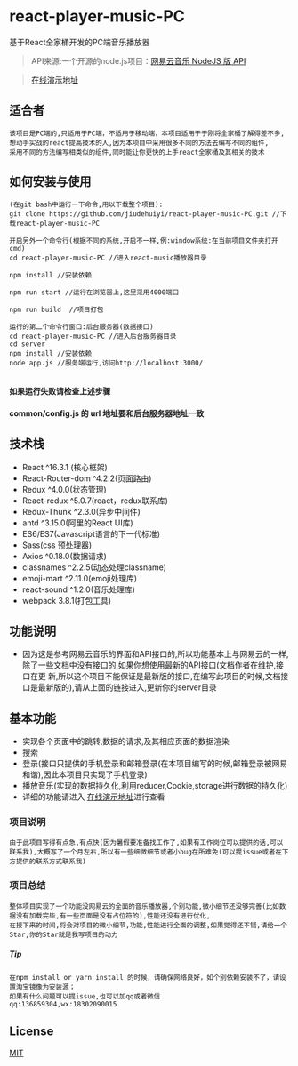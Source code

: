 # react-player-music-PC
基于React全家桶开发的PC端音乐播放器
>API来源:一个开源的node.js项目：[网易云音乐 NodeJS 版 API](https://binaryify.github.io/NeteaseCloudMusicApi)

> [在线演示地址](http://119.23.17.221:4000/)

## 适合者
```
该项目是PC端的,只适用于PC端，不适用于移动端，本项目适用于于刚将全家桶了解得差不多,想动手实战的react提高技术的人,因为本项目中采用很多不同的方法去编写不同的组件,
采用不同的方法编写相类似的组件,同时能让你更快的上手react全家桶及其相关的技术
```


## 如何安装与使用

```
(在git bash中运行一下命令,用以下载整个项目):
git clone https://github.com/jiudehuiyi/react-player-music-PC.git //下载react-player-music-PC

开启另外一个命令行(根据不同的系统,开启不一样,例:window系统:在当前项目文件夹打开cmd)
cd react-player-music-PC //进入react-music播放器目录

npm install //安装依赖

npm run start //运行在浏览器上,这里采用4000端口

npm run build  //项目打包
```

```
运行的第二个命令行窗口:后台服务器(数据接口)
cd react-player-music-PC //进入后台服务器目录
cd server
npm install //安装依赖
node app.js //服务端运行,访问http://localhost:3000/


```
#### 如果运行失败请检查上述步骤
#### common/config.js 的 url 地址要和后台服务器地址一致

## 技术栈
-  React ^16.3.1 (核心框架)
-  React-Router-dom ^4.2.2(页面路由)
-  Redux ^4.0.0(状态管理)
-  React-redux ^5.0.7(react，redux联系库)
-  Redux-Thunk ^2.3.0(异步中间件)
-  antd ^3.15.0(阿里的React UI库)
-  ES6/ES7(Javascript语言的下一代标准)
-  Sass(css 预处理器)
-  Axios ^0.18.0(数据请求)
-  classnames ^2.2.5(动态处理classname)
-  emoji-mart ^2.11.0(emoji处理库)
-  react-sound ^1.2.0(音乐处理库)
-  webpack 3.8.1(打包工具)

## 功能说明
-  因为这是参考网易云音乐的界面和API接口的,所以功能基本上与网易云的一样,除了一些文档中没有接口的,如果你想使用最新的API接口(文档作者在维护,接口在更     新,所以这个项目不能保证是最新版的接口,在编写此项目的时候,文档接口是最新版的),请从上面的链接进入,更新你的server目录
## 基本功能
-  实现各个页面中的跳转,数据的请求,及其相应页面的数据渲染
-  搜索
-  登录(接口只提供的手机登录和邮箱登录(在本项目编写的时候,邮箱登录被网易和谐),因此本项目只实现了手机登录)
-  播放音乐(实现的数据持久化,利用reducer,Cookie,storage进行数据的持久化)
-  详细的功能请进入 [在线演示地址](http://119.23.17.221:4000/)进行查看
### 项目说明
```
由于此项目写得有点急,有点快(因为暑假要准备找工作了,如果有工作岗位可以提供的话,可以联系我),大概写了一个月左右,所以有一些细微细节或者小bug在所难免(可以提issue或者在下方提供的联系方式联系我)
```
### 项目总结
```
整体项目实现了一个功能没网易云的全面的音乐播放器,个别功能,微小细节还没够完善(比如数据没有加载完毕,有一些页面是没有占位符的),性能还没有进行优化,
在接下来的时间,将会对项目的微小细节,功能,性能进行全面的调整,如果觉得还不错,请给一个Star,你的Star就是我写项目的动力
```
##### Tip
```
在npm install or yarn install 的时候，请确保网络良好，如个别依赖安装不了，请设置淘宝镜像为安装源；
如果有什么问题可以提issue,也可以加qq或者微信
qq:136859304,wx:18302090015
```

## License

[MIT](https://github.com/maomao1996/react-music/blob/master/LICENSE)
